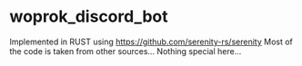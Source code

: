 # woprok_discord_bot
Implemented in RUST using https://github.com/serenity-rs/serenity
Most of the code is taken from other sources...
Nothing special here...